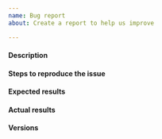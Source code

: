 ```yaml
---
name: Bug report
about: Create a report to help us improve

---
```


#### Description
<!--
Example: Cannot build the application for samr21-xpro board.
-->

#### Steps to reproduce the issue
<!--
Try to describe as precisely as possible how to reproduce the bug,
you can also describe your hardware configuration, setup, etc
-->

#### Expected results
<!--
describe what should happen
-->

#### Actual results
<!--
describe what actually happens

-->

#### Versions
<!--
Operating system: Mac OSX, Linux, Vagrant VM
Build environment: GCC, CLang versions, etc
-->
